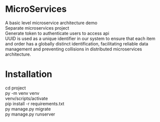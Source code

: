 

# MicroServices

A basic level microservice architecture demo  
Separate microservices project  
Generate token to authenticate users to access api  
UUID is used as a unique identifier in our system to ensure that each item and order has a globally distinct identification, facilitating reliable data management and preventing collisions in distributed microservices architecture.  


# Installation

cd project  
py -m venv venv  
venv/scripts/activate  
pip install -r requirements.txt  
py manage.py migrate  
py manage.py runserver  